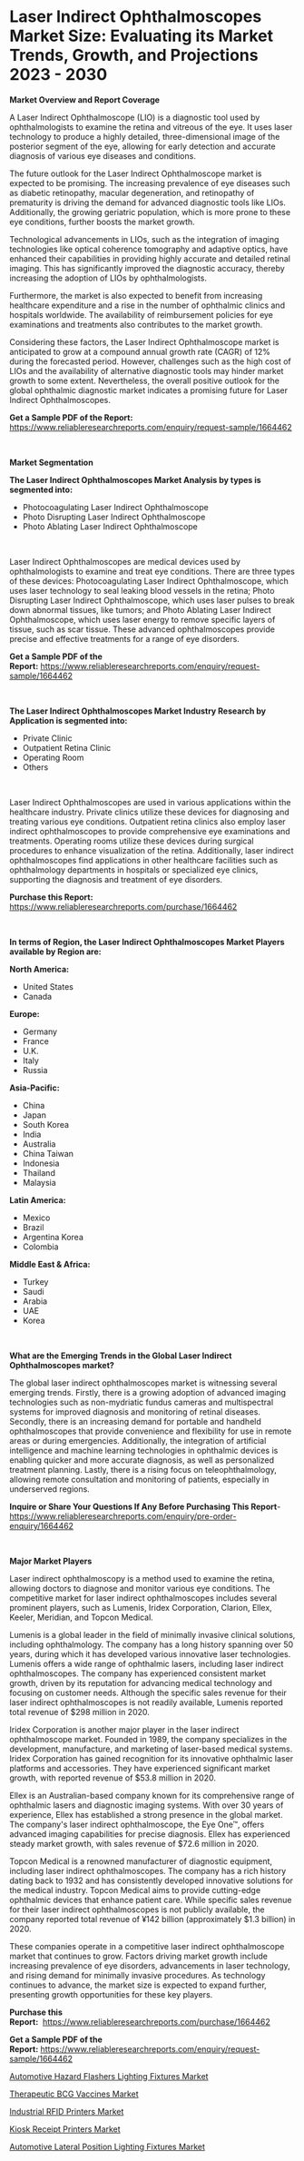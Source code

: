 <p><h1>Laser Indirect Ophthalmoscopes Market Size: Evaluating its Market Trends, Growth, and Projections 2023 - 2030</h1></p><p><strong>Market Overview and Report Coverage</strong></p>
<p><p>A Laser Indirect Ophthalmoscope (LIO) is a diagnostic tool used by ophthalmologists to examine the retina and vitreous of the eye. It uses laser technology to produce a highly detailed, three-dimensional image of the posterior segment of the eye, allowing for early detection and accurate diagnosis of various eye diseases and conditions.</p><p>The future outlook for the Laser Indirect Ophthalmoscope market is expected to be promising. The increasing prevalence of eye diseases such as diabetic retinopathy, macular degeneration, and retinopathy of prematurity is driving the demand for advanced diagnostic tools like LIOs. Additionally, the growing geriatric population, which is more prone to these eye conditions, further boosts the market growth.</p><p>Technological advancements in LIOs, such as the integration of imaging technologies like optical coherence tomography and adaptive optics, have enhanced their capabilities in providing highly accurate and detailed retinal imaging. This has significantly improved the diagnostic accuracy, thereby increasing the adoption of LIOs by ophthalmologists.</p><p>Furthermore, the market is also expected to benefit from increasing healthcare expenditure and a rise in the number of ophthalmic clinics and hospitals worldwide. The availability of reimbursement policies for eye examinations and treatments also contributes to the market growth.</p><p>Considering these factors, the Laser Indirect Ophthalmoscope market is anticipated to grow at a compound annual growth rate (CAGR) of 12% during the forecasted period. However, challenges such as the high cost of LIOs and the availability of alternative diagnostic tools may hinder market growth to some extent. Nevertheless, the overall positive outlook for the global ophthalmic diagnostic market indicates a promising future for Laser Indirect Ophthalmoscopes.</p></p>
<p><strong>Get a Sample PDF of the Report:</strong> <a href="https://www.reliableresearchreports.com/enquiry/request-sample/1664462">https://www.reliableresearchreports.com/enquiry/request-sample/1664462</a></p>
<p>&nbsp;</p>
<p><strong>Market Segmentation</strong></p>
<p><strong>The Laser Indirect Ophthalmoscopes Market Analysis by types is segmented into:</strong></p>
<p><ul><li>Photocoagulating Laser Indirect Ophthalmoscope</li><li>Photo Disrupting Laser Indirect Ophthalmoscope</li><li>Photo Ablating Laser Indirect Ophthalmoscope</li></ul></p>
<p>&nbsp;</p>
<p><p>Laser Indirect Ophthalmoscopes are medical devices used by ophthalmologists to examine and treat eye conditions. There are three types of these devices: Photocoagulating Laser Indirect Ophthalmoscope, which uses laser technology to seal leaking blood vessels in the retina; Photo Disrupting Laser Indirect Ophthalmoscope, which uses laser pulses to break down abnormal tissues, like tumors; and Photo Ablating Laser Indirect Ophthalmoscope, which uses laser energy to remove specific layers of tissue, such as scar tissue. These advanced ophthalmoscopes provide precise and effective treatments for a range of eye disorders.</p></p>
<p><strong>Get a Sample PDF of the Report:</strong>&nbsp;<a href="https://www.reliableresearchreports.com/enquiry/request-sample/1664462">https://www.reliableresearchreports.com/enquiry/request-sample/1664462</a></p>
<p>&nbsp;</p>
<p><strong>The Laser Indirect Ophthalmoscopes Market Industry Research by Application is segmented into:</strong></p>
<p><ul><li>Private Clinic</li><li>Outpatient Retina Clinic</li><li>Operating Room</li><li>Others</li></ul></p>
<p>&nbsp;</p>
<p><p>Laser Indirect Ophthalmoscopes are used in various applications within the healthcare industry. Private clinics utilize these devices for diagnosing and treating various eye conditions. Outpatient retina clinics also employ laser indirect ophthalmoscopes to provide comprehensive eye examinations and treatments. Operating rooms utilize these devices during surgical procedures to enhance visualization of the retina. Additionally, laser indirect ophthalmoscopes find applications in other healthcare facilities such as ophthalmology departments in hospitals or specialized eye clinics, supporting the diagnosis and treatment of eye disorders.</p></p>
<p><strong>Purchase this Report:</strong>&nbsp; <a href="https://www.reliableresearchreports.com/purchase/1664462">https://www.reliableresearchreports.com/purchase/1664462</a></p>
<p>&nbsp;</p>
<p><strong>In terms of Region, the Laser Indirect Ophthalmoscopes Market Players available by Region are:</strong></p>
<p>
    <p> <strong> North America: </strong>
        <ul>
            <li>United States</li>
            <li>Canada</li>
        </ul>
        </p> 
    <p> <strong> Europe: </strong>
        <ul>
            <li>Germany</li>
            <li>France</li>
            <li>U.K.</li>
            <li>Italy</li>
            <li>Russia</li>
        </ul>
        </p> 
    <p> <strong> Asia-Pacific: </strong>
        <ul>
            <li>China</li>
            <li>Japan</li>
            <li>South Korea</li>
            <li>India</li>
            <li>Australia</li>
            <li>China Taiwan</li>
            <li>Indonesia</li>
            <li>Thailand</li>
            <li>Malaysia</li>
        </ul>
        </p> 
    <p> <strong> Latin America: </strong>
        <ul>
            <li>Mexico</li>
            <li>Brazil</li>
            <li>Argentina Korea</li>
            <li>Colombia</li>
        </ul>
        </p> 
    <p> <strong> Middle East & Africa: </strong>
        <ul>
            <li>Turkey</li>
            <li>Saudi</li>
            <li>Arabia</li>
            <li>UAE</li>
            <li>Korea</li>
        </ul>
    </p>
    </p>
<p>&nbsp;</p>
<p><strong>What are the Emerging Trends in the Global Laser Indirect Ophthalmoscopes market?</strong></p>
<p><p>The global laser indirect ophthalmoscopes market is witnessing several emerging trends. Firstly, there is a growing adoption of advanced imaging technologies such as non-mydriatic fundus cameras and multispectral systems for improved diagnosis and monitoring of retinal diseases. Secondly, there is an increasing demand for portable and handheld ophthalmoscopes that provide convenience and flexibility for use in remote areas or during emergencies. Additionally, the integration of artificial intelligence and machine learning technologies in ophthalmic devices is enabling quicker and more accurate diagnosis, as well as personalized treatment planning. Lastly, there is a rising focus on teleophthalmology, allowing remote consultation and monitoring of patients, especially in underserved regions.</p></p>
<p><strong>Inquire or Share Your Questions If Any Before Purchasing This Report</strong>- <a href="https://www.reliableresearchreports.com/enquiry/pre-order-enquiry/1664462">https://www.reliableresearchreports.com/enquiry/pre-order-enquiry/1664462</a></p>
<p>&nbsp;</p>
<p><strong>Major Market Players</strong></p>
<p><p>Laser indirect ophthalmoscopy is a method used to examine the retina, allowing doctors to diagnose and monitor various eye conditions. The competitive market for laser indirect ophthalmoscopes includes several prominent players, such as Lumenis, Iridex Corporation, Clarion, Ellex, Keeler, Meridian, and Topcon Medical.</p><p>Lumenis is a global leader in the field of minimally invasive clinical solutions, including ophthalmology. The company has a long history spanning over 50 years, during which it has developed various innovative laser technologies. Lumenis offers a wide range of ophthalmic lasers, including laser indirect ophthalmoscopes. The company has experienced consistent market growth, driven by its reputation for advancing medical technology and focusing on customer needs. Although the specific sales revenue for their laser indirect ophthalmoscopes is not readily available, Lumenis reported total revenue of $298 million in 2020.</p><p>Iridex Corporation is another major player in the laser indirect ophthalmoscope market. Founded in 1989, the company specializes in the development, manufacture, and marketing of laser-based medical systems. Iridex Corporation has gained recognition for its innovative ophthalmic laser platforms and accessories. They have experienced significant market growth, with reported revenue of $53.8 million in 2020.</p><p>Ellex is an Australian-based company known for its comprehensive range of ophthalmic lasers and diagnostic imaging systems. With over 30 years of experience, Ellex has established a strong presence in the global market. The company's laser indirect ophthalmoscope, the Eye One™, offers advanced imaging capabilities for precise diagnosis. Ellex has experienced steady market growth, with sales revenue of $72.6 million in 2020.</p><p>Topcon Medical is a renowned manufacturer of diagnostic equipment, including laser indirect ophthalmoscopes. The company has a rich history dating back to 1932 and has consistently developed innovative solutions for the medical industry. Topcon Medical aims to provide cutting-edge ophthalmic devices that enhance patient care. While specific sales revenue for their laser indirect ophthalmoscopes is not publicly available, the company reported total revenue of ¥142 billion (approximately $1.3 billion) in 2020.</p><p>These companies operate in a competitive laser indirect ophthalmoscope market that continues to grow. Factors driving market growth include increasing prevalence of eye disorders, advancements in laser technology, and rising demand for minimally invasive procedures. As technology continues to advance, the market size is expected to expand further, presenting growth opportunities for these key players.</p></p>
<p><strong>Purchase this Report:</strong>&nbsp;&nbsp;<a href="https://www.reliableresearchreports.com/purchase/1664462">https://www.reliableresearchreports.com/purchase/1664462</a></p>
<p></p>
<p><strong>Get a Sample PDF of the Report:</strong>&nbsp;<a href="https://www.reliableresearchreports.com/enquiry/request-sample/1664462">https://www.reliableresearchreports.com/enquiry/request-sample/1664462</a></p>
<p><p><a href="https://www.linkedin.com/pulse/decoding-automotive-hazard-flashers-lighting-fixtures-market/">Automotive Hazard Flashers Lighting Fixtures Market</a></p><p><a href="https://www.linkedin.com/pulse/therapeutic-bcg-vaccines-market-research-report-unlocks/">Therapeutic BCG Vaccines Market</a></p><p><a href="https://medium.com/@geneeffertz/industrial-rfid-printers-market-size-growth-forecast-2023-2030-f206b152fde4">Industrial RFID Printers Market</a></p><p><a href="https://medium.com/@tiannathiel2023/kiosk-receipt-printers-market-size-growth-forecast-2023-2030-40c607bea8f1">Kiosk Receipt Printers Market</a></p><p><a href="https://www.linkedin.com/pulse/decoding-automotive-lateral-position-lighting-fixtures-market/">Automotive Lateral Position Lighting Fixtures Market</a></p></p>
